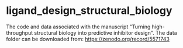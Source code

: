 # ligand_design_structural_biology
The code and data associated with the manuscript "Turning high-throughput structural biology into predictive inhibitor design". The data folder can be downloaded from: https://zenodo.org/record/5571743

